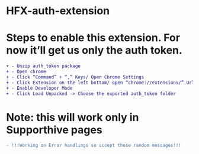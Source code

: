 # HFX-auth-extension
# Steps to enable this extension. For now it’ll get us only the auth token. 
```diff
+ - Unzip auth_token package
+ - Open chrome
+ - Click “Command” + “,” Keys/ Open Chrome Settings
+ - Click Extension on the left bottom/ open “chrome://extensions/” Url
+ - Enable Developer Mode
+ - Click Load Unpacked -> Choose the exported auth_token folder
```
# Note: this will work only in Supporthive pages
```diff
- !!!Working on Error handlings so accept those random messages!!!
```
